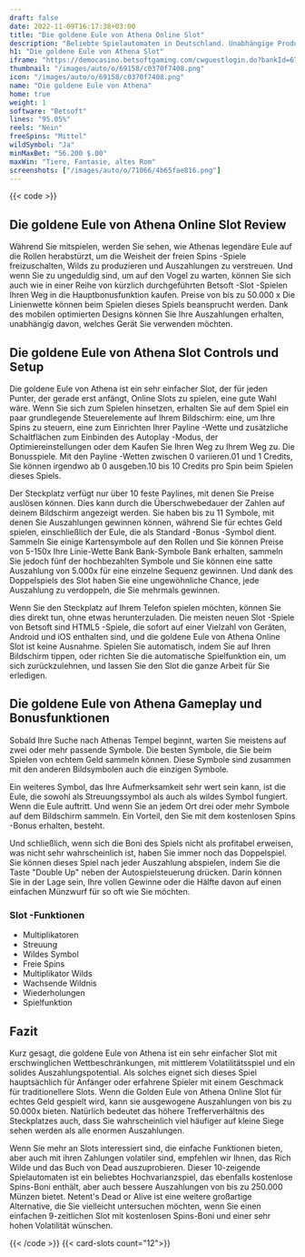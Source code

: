 ```yaml
---
draft: false
date: 2022-11-09T16:17:38+03:00
title: "Die goldene Eule von Athena Online Slot"
description: "Beliebte Spielautomaten in Deutschland. Unabhängige Produktbewertungen und exklusive Anmeldeangebote. Jetzt spielen!"
h1: "Die goldene Eule von Athena Slot"
iframe: "https://democasino.betsoftgaming.com/cwguestlogin.do?bankId=675&CDN=AUTO&gameId=794"
thumbnail: "/images/auto/o/69158/c0370f7408.png"
icon: "/images/auto/o/69158/c0370f7408.png"
name: "Die goldene Eule von Athena"
home: true
weight: 1
software: "Betsoft"
lines: "95.05%"
reels: "Nein"
freeSpins: "Mittel"
wildSymbol: "Ja"
minMaxBet: "56.200 $.00"
maxWin: "Tiere, Fantasie, altes Rom"
screenshots: ["/images/auto/o/71066/4b65fae816.png"]
---
```


{{< code >}}<h2>Die goldene Eule von Athena Online Slot Review</h2><p>Während Sie mitspielen, werden Sie sehen, wie Athenas legendäre Eule auf die Rollen herabstürzt, um die Weisheit der freien Spins -Spiele freizuschalten, Wilds zu produzieren und Auszahlungen zu verstreuen. Und wenn Sie zu ungeduldig sind, um auf den Vogel zu warten, können Sie sich auch wie in einer Reihe von kürzlich durchgeführten Betsoft -Slot -Spielen Ihren Weg in die Hauptbonusfunktion kaufen. Preise von bis zu 50.000 x Die Linienwette können beim Spielen dieses Spiels beansprucht werden. Dank des mobilen optimierten Designs können Sie Ihre Auszahlungen erhalten, unabhängig davon, welches Gerät Sie verwenden möchten.</p><h2>Die goldene Eule von Athena Slot Controls und Setup</h2><p>Die goldene Eule von Athena ist ein sehr einfacher Slot, der für jeden Punter, der gerade erst anfängt, Online Slots zu spielen, eine gute Wahl wäre. Wenn Sie sich zum Spielen hinsetzen, erhalten Sie auf dem Spiel ein paar grundlegende Steuerelemente auf Ihrem Bildschirm: eine, um Ihre Spins zu steuern, eine zum Einrichten Ihrer Payline -Wette und zusätzliche Schaltflächen zum Einbinden des Autoplay -Modus, der Optimiereinstellungen oder dem Kaufen Sie Ihren Weg zu Ihrem Weg zu. Die Bonusspiele. Mit den Payline -Wetten zwischen 0 variieren.01 und 1 Credits, Sie können irgendwo ab 0 ausgeben.10 bis 10 Credits pro Spin beim Spielen dieses Spiels.</p><p>Der Steckplatz verfügt nur über 10 feste Paylines, mit denen Sie Preise auslösen können. Dies kann durch die Überschwebedauer der Zahlen auf deinem Bildschirm angezeigt werden. Sie haben bis zu 11 Symbole, mit denen Sie Auszahlungen gewinnen können, während Sie für echtes Geld spielen, einschließlich der Eule, die als Standard -Bonus -Symbol dient. Sammeln Sie einige Kartensymbole auf den Rollen und Sie können Preise von 5-150x Ihre Linie-Wette Bank Bank-Symbole Bank erhalten, sammeln Sie jedoch fünf der hochbezahlten Symbole und Sie können eine satte Auszahlung von 5.000x für eine einzelne Sequenz gewinnen. Und dank des Doppelspiels des Slot haben Sie eine ungewöhnliche Chance, jede Auszahlung zu verdoppeln, die Sie mehrmals gewinnen.</p><p>Wenn Sie den Steckplatz auf Ihrem Telefon spielen möchten, können Sie dies direkt tun, ohne etwas herunterzuladen. Die meisten neuen Slot -Spiele von Betsoft sind HTML5 -Spiele, die sofort auf einer Vielzahl von Geräten, Android und iOS enthalten sind, und die goldene Eule von Athena Online Slot ist keine Ausnahme. Spielen Sie automatisch, indem Sie auf Ihren Bildschirm tippen, oder richten Sie die automatische Spielfunktion ein, um sich zurückzulehnen, und lassen Sie den Slot die ganze Arbeit für Sie erledigen.</p><h2>Die goldene Eule von Athena Gameplay und Bonusfunktionen</h2><p>Sobald Ihre Suche nach Athenas Tempel beginnt, warten Sie meistens auf zwei oder mehr passende Symbole. Die besten Symbole, die Sie beim Spielen von echtem Geld sammeln können. Diese Symbole sind zusammen mit den anderen Bildsymbolen auch die einzigen Symbole.</p><p>Ein weiteres Symbol, das Ihre Aufmerksamkeit sehr wert sein kann, ist die Eule, die sowohl als Streuungssymbol als auch als wildes Symbol fungiert. Wenn die Eule auftritt. Und wenn Sie an jedem Ort drei oder mehr Symbole auf dem Bildschirm sammeln. Ein Vorteil, den Sie mit dem kostenlosen Spins -Bonus erhalten, besteht.</p><p>Und schließlich, wenn sich die Boni des Spiels nicht als profitabel erweisen, was nicht sehr wahrscheinlich ist, haben Sie immer noch das Doppelspiel. Sie können dieses Spiel nach jeder Auszahlung abspielen, indem Sie die Taste "Double Up" neben der Autospielsteuerung drücken. Darin können Sie in der Lage sein, Ihre vollen Gewinne oder die Hälfte davon auf einen einfachen Münzwurf für so oft wie Sie möchten.</p><h3>
Slot -Funktionen</h3><ul>
<li></span>
Multiplikatoren</li>
<li></span>
Streuung</li>
<li></span>
Wildes Symbol</li>
<li></span>
Freie Spins</li>
<li></span>
Multiplikator Wilds</li>
<li></span>
Wachsende Wildnis</li>
<li></span>
Wiederholungen</li>
<li></span>
Spielfunktion</li></ul><h2>Fazit</h2><p>Kurz gesagt, die goldene Eule von Athena ist ein sehr einfacher Slot mit erschwinglichen Wettbeschränkungen, mit mittlerem Volatilitätsspiel und ein solides Auszahlungspotential. Als solches eignet sich dieses Spiel hauptsächlich für Anfänger oder erfahrene Spieler mit einem Geschmack für traditionellere Slots. Wenn die Golden Eule von Athena Online Slot für echtes Geld gespielt wird, kann sie ausgewogene Auszahlungen von bis zu 50.000x bieten. Natürlich bedeutet das höhere Trefferverhältnis des Steckplatzes auch, dass Sie wahrscheinlich viel häufiger auf kleine Siege sehen werden als alle enormen Auszahlungen.</p><p>Wenn Sie mehr an Slots interessiert sind, die einfache Funktionen bieten, aber auch mit ihren Zahlungen volatiler sind, empfehlen wir Ihnen, das Rich Wilde und das Buch von Dead auszuprobieren. Dieser 10-zeigende Spielautomaten ist ein beliebtes Hochvarianzspiel, das ebenfalls kostenlose Spins-Boni enthält, aber auch bessere Auszahlungen von bis zu 250.000 Münzen bietet. Netent's Dead or Alive ist eine weitere großartige Alternative, die Sie vielleicht untersuchen möchten, wenn Sie einen einfachen 9-zeitlichen Slot mit kostenlosen Spins-Boni und einer sehr hohen Volatilität wünschen.</p>{{< /code >}}
{{< card-slots count="12">}}